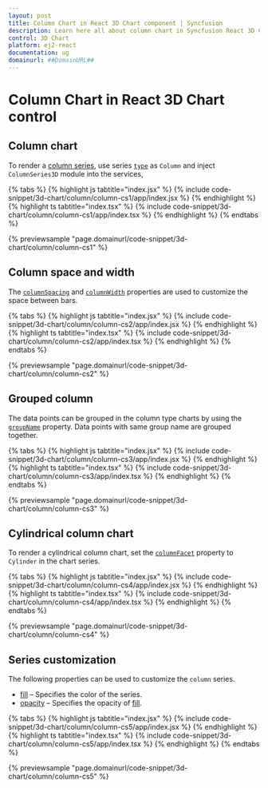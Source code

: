 ```yaml
---
layout: post
title: Column Chart in React 3D Chart component | Syncfusion
description: Learn here all about column chart in Syncfusion React 3D Chart component of Syncfusion Essential JS 2 and more.
control: 3D Chart 
platform: ej2-react
documentation: ug
domainurl: ##DomainURL##
---
```


# Column Chart in React 3D Chart control

## Column chart

To render a [column series](https://www.syncfusion.com/javascript-ui-controls/js-charts/chart-types/column-chart), use series [`type`](https://helpej2.syncfusion.com/react/documentation/api/chart3d/series3DModel/#type) as `Column` and inject `ColumnSeries3D` module into the services,

{% tabs %}
{% highlight js tabtitle="index.jsx" %}
{% include code-snippet/3d-chart/column/column-cs1/app/index.jsx %}
{% endhighlight %}
{% highlight ts tabtitle="index.tsx" %}
{% include code-snippet/3d-chart/column/column-cs1/app/index.tsx %}
{% endhighlight %}
{% endtabs %}

{% previewsample "page.domainurl/code-snippet/3d-chart/column/column-cs1" %}

## Column space and width

The [`columnSpacing`](https://helpej2.syncfusion.com/react/documentation/api/chart3d/series3DModel/#columnspacing) and [`columnWidth`](https://helpej2.syncfusion.com/react/documentation/api/chart3d/series3DModel/#columnwidth) properties are used to customize the space between bars.

{% tabs %}
{% highlight js tabtitle="index.jsx" %}
{% include code-snippet/3d-chart/column/column-cs2/app/index.jsx %}
{% endhighlight %}
{% highlight ts tabtitle="index.tsx" %}
{% include code-snippet/3d-chart/column/column-cs2/app/index.tsx %}
{% endhighlight %}
{% endtabs %}

{% previewsample "page.domainurl/code-snippet/3d-chart/column/column-cs2" %}

## Grouped column

The data points can be grouped in the column type charts by using the [`groupName`](https://helpej2.syncfusion.com/react/documentation/api/chart3d/series3DModel/#groupname) property. Data points with same group name are grouped together.

{% tabs %}
{% highlight js tabtitle="index.jsx" %}
{% include code-snippet/3d-chart/column/column-cs3/app/index.jsx %}
{% endhighlight %}
{% highlight ts tabtitle="index.tsx" %}
{% include code-snippet/3d-chart/column/column-cs3/app/index.tsx %}
{% endhighlight %}
{% endtabs %}

{% previewsample "page.domainurl/code-snippet/3d-chart/column/column-cs3" %}

## Cylindrical column chart

To render a cylindrical column chart, set the [`columnFacet`](https://helpej2.syncfusion.com/react/documentation/api/chart3d/series3DModel/#columnfacet) property to `Cylinder` in the chart series.

{% tabs %}
{% highlight js tabtitle="index.jsx" %}
{% include code-snippet/3d-chart/column/column-cs4/app/index.jsx %}
{% endhighlight %}
{% highlight ts tabtitle="index.tsx" %}
{% include code-snippet/3d-chart/column/column-cs4/app/index.tsx %}
{% endhighlight %}
{% endtabs %}

{% previewsample "page.domainurl/code-snippet/3d-chart/column/column-cs4" %}

## Series customization

The following properties can be used to customize the `column` series.

* [fill](https://helpej2.syncfusion.com/react/documentation/api/chart3d/series3DModel/#fill) – Specifies the color of the series.
* [opacity](https://helpej2.syncfusion.com/react/documentation/api/chart3d/series3DModel/#opacity) – Specifies the opacity of [fill](https://helpej2.syncfusion.com/react/documentation/api/chart3d/series3DModel/#fill).

{% tabs %}
{% highlight js tabtitle="index.jsx" %}
{% include code-snippet/3d-chart/column/column-cs5/app/index.jsx %}
{% endhighlight %}
{% highlight ts tabtitle="index.tsx" %}
{% include code-snippet/3d-chart/column/column-cs5/app/index.tsx %}
{% endhighlight %}
{% endtabs %}

{% previewsample "page.domainurl/code-snippet/3d-chart/column/column-cs5" %}
